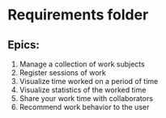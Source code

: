 # Requirements folder

## Epics:
1. Manage a collection of work subjects
2. Register sessions of work
3. Visualize time worked on a period of time
4. Visualize statistics of the worked time
5. Share your work time with collaborators
6. Recommend work behavior to the user
